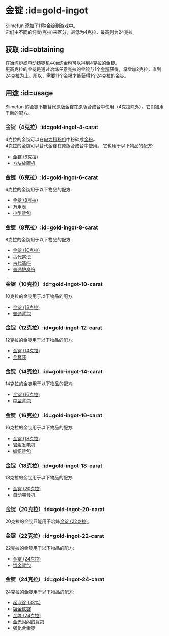 # 金锭 :id=gold-ingot

Slimefun 添加了11种金[锭](/Ingots)到游戏中。  
它们由不同的纯度(克拉)来区分，最低为4克拉，最高则为24克拉。

## 获取 :id=obtaining

在[冶炼炉](/Smeltery)或[电动铸锭机](/Electric-Ingot-Factory)中冶炼[金粉](/Gold-Dust)可以得到4克拉的金锭。  
更高克拉的金锭是通过冶炼任意克拉的金锭与1个[金粉](/Gold-Dust)获得，将增加2克拉，直到24克拉为止。所以，需要11个[金粉](/Gold-Dust)才能获得1个24克拉的金锭。

## 用途 :id=usage

Slimefun 的金锭不能替代原版金锭在原版合成台中使用（4克拉除外）。它们被用于新的配方。

### 金锭（4克拉）:id=gold-ingot-4-carat

4克拉的金锭可以在[电力打粉机](/Electric-Ingot-Pulverizer)中粉碎成[金粉](/Gold-Dust)。  
4克拉的金锭可以替代金锭在原版合成台中使用。
它也用于以下物品的配方:

* [金锭 (6克拉)](#gold-ingot-6-carat)
* [方块放置机](/Block-Placer)

### 金锭（6克拉）:id=gold-ingot-6-carat

6克拉的金锭用于以下物品的配方:

* [金锭 (8克拉)](#gold-ingot-8-carat)
* [万用表](/Technical-Gadgets#multimeter)
* [小型背包](/Backpacks)

### 金锭（8克拉）:id=gold-ingot-8-carat

8克拉的金锭用于以下物品的配方:

* [金锭 (10克拉)](#gold-ingot-10-carat)
* [古代祭坛](/Ancient-Altar)
* [古代基座](/Ancient-Pedestal)
* [普通护身符](/Magical-Items#Common-Talisman)

### 金锭（10克拉）:id=gold-ingot-10-carat

10克拉的金锭用于以下物品的配方:

* [金锭 (12克拉)](#gold-ingot-12-carat)
* [普通背包](/Backpacks)

### 金锭（12克拉）:id=gold-ingot-12-carat

12克拉的金锭用于以下物品的配方:

* [金锭 (14克拉)](#gold-ingot-14-carat)
* [金套装](/Armor#gold-armor-set)

### 金锭（14克拉）:id=gold-ingot-14-carat

14克拉的金锭用于以下物品的配方:

* [金锭 (16克拉)](#gold-ingot-16-carat)
* [中型背包](/Backpacks)

### 金锭（16克拉）:id=gold-ingot-16-carat

16克拉的金锭用于以下物品的配方:

* [金锭 (18克拉)](gold-ingot-18-carat)
* [岩浆发电机](/Lava-Generator)
* [编织背包](/Backpacks)

### 金锭（18克拉）:id=gold-ingot-18-carat

18克拉的金锭用于以下物品的配方:

* [金锭 (20克拉)](gold-ingot-20-carat)
* [自动喂食机](/Auto-Breeder)

### 金锭（20克拉）:id=gold-ingot-20-carat

20克拉的金锭只能用于冶炼[金锭 (22克拉)](#gold-ingot-22-carat)。

### 金锭（22克拉）:id=gold-ingot-22-carat

22克拉的金锭用于以下物品的配方:

* [金锭 (24克拉)](#gold-ingot-24-carat)
* [镀金背包](/Backpacks)

### 金锭（24克拉）:id=gold-ingot-24-carat

24克拉的金锭用于以下物品的配方:

* [起泡锭 (33%)](/Blistering-Ingot#Blistering-Ingot-33)
* [镀金铁锭](/Gilded-Iron)
* [金块 (24克拉)](/Miscellaneous-Items)
* [金光闪闪的背包](/Backpacks)
* [强化合金锭](/Reinforced-Alloy-Ingot)
